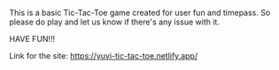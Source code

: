 This is a basic Tic-Tac-Toe game created for user fun and timepass. So please do play and let us know if there's any issue with it.

HAVE FUN!!!

Link for the site: https://yuvi-tic-tac-toe.netlify.app/

